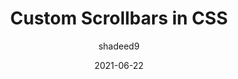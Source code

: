 ---
author: shadeed9
date: 2021-06-22
permalink: false
tags:
  - css
target_url: https://ishadeed.com/article/custom-scrollbars-css/
title: Custom Scrollbars in CSS
---